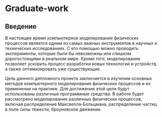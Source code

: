 # Graduate-work
## Введение

В настоящее время компьютерное моделирование физических процессов является одним из самых важных инструментов в научных и технических исследованиях. С его помощью можно проводить эксперименты, которые были бы невозможны или слишком дорогостоящими в реальном мире. Кроме того, моделирование позволяет ускорить процесс разработки новых технологий и устройств, а также оптимизировать уже существующие.

Цель данного дипломного проекта заключается в изучении основных методов компьютерного моделирования физических процессов и их применении на практике. Для достижения этой цели будут использованы различные программные средства. В работе будет рассмотрено моделирование различных физических процессов, включая распределение Максвелла-Больцмана, распределение частиц в поле силы тяжести, броуновское движение.
